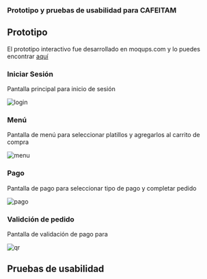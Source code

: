 ### Prototipo y pruebas de usabilidad para CAFEITAM 
## Prototipo
El prototipo interactivo fue desarrollado en moqups.com y lo puedes encontrar [aquí](https://app.moqups.com/xBNOLsfVMgjtg0WaLxAWVlUUXMwVZqmV/view/page/a28c22c2e)

### Iniciar Sesión
Pantalla principal para inicio de sesión

![login](./pics/Login.png)

### Menú
Pantalla de menú para seleccionar platillos y agregarlos al carrito de compra 

![menu](./pics/Menu.png)

### Pago
Pantalla de pago para seleccionar tipo de pago y completar pedido

![pago](./pics/Pago.png)

### Validción de pedido
Pantalla de validación de pago para 

![qr](./pics/QR.png)

## Pruebas de usabilidad
